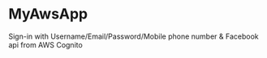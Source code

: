 # MyAwsApp
Sign-in with Username/Email/Password/Mobile phone number &amp; Facebook api from AWS Cognito
